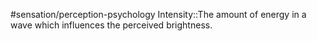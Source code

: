 #sensation/perception-psychology 
Intensity::The amount of energy in a wave which influences the perceived brightness.